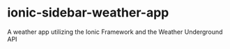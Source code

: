 # ionic-sidebar-weather-app
A weather app utilizing the Ionic Framework and the Weather Underground API
